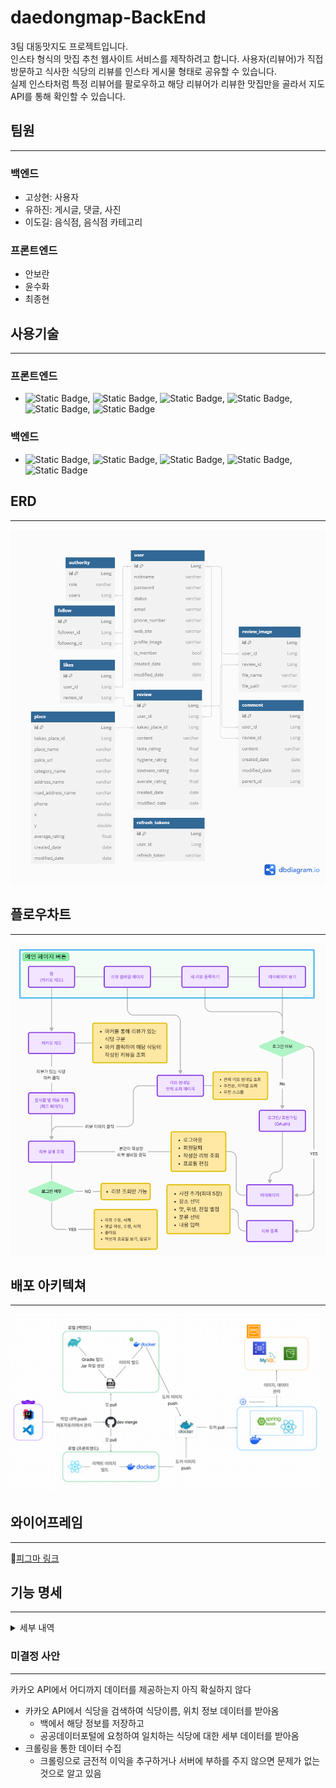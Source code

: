 # daedongmap-BackEnd

3팀 대동맛지도 프로젝트입니다.<br>
인스타 형식의 맛집 추천 웹사이트 서비스를 제작하려고 합니다.
사용자(리뷰어)가 직접 방문하고 식사한 식당의 리뷰를 인스타 게시물 형태로 공유할 수 있습니다. <br>
실제 인스타처럼 특정 리뷰어를 팔로우하고 해당 리뷰어가 리뷰한 맛집만을 골라서 지도 API를 통해 확인할 수 있습니다. <br>

## 팀원
- - -
### 백엔드
- 고상현: 사용자
- 유하진: 게시글, 댓글, 사진
- 이도길: 음식점, 음식점 카테고리

### 프론트엔드
- 안보란
- 윤수화
- 최종현

## 사용기술
- - -
### 프론트엔드
- ![Static Badge](https://img.shields.io/badge/figma-blue?logo=Figma), ![Static Badge](https://img.shields.io/badge/HTML-green?logo=HTML5), ![Static Badge](https://img.shields.io/badge/React-white?logo=React), ![Static Badge](https://img.shields.io/badge/Javascript-orange?logo=Javascript), ![Static Badge](https://img.shields.io/badge/Typescript-grey?logo=Typescript), ![Static Badge](https://img.shields.io/badge/Tailwind_CSS-navy?logo=TailwindCSS)
### 백엔드
- ![Static Badge](https://img.shields.io/badge/Spring_Boot-snow?logo=SpringBoot), ![Static Badge](https://img.shields.io/badge/MySQL-lightblue?logo=MySQL), ![Static Badge](https://img.shields.io/badge/Docker-d?logo=Docker), ![Static Badge](https://img.shields.io/badge/Jenkins-green?logo=Jenkins), ![Static Badge](https://img.shields.io/badge/openjdk-black?logo=openjdk)

## ERD
- - -
![대동맛지도 ERD](./markdown-images/dbdiagram.png)

## 플로우차트
- - -
![대동맛지도 플로우차트](./markdown-images/대동맛지도%20플로우차트.PNG)

## 배포 아키텍쳐
- - -
![대동맛지도 배포](./markdown-images/배포%20아키텍쳐.PNG)

## 와이어프레임
- - -
🔗[피그마 링크](https://www.figma.com/file/biEYWl2SSSEFUrQWyUKAy6/%ED%81%B4%EB%9D%BC%EC%9A%B0%EB%93%9C1%EA%B8%B0-%EC%B5%9C%EC%A2%85%ED%94%84%EB%A1%9C%EC%A0%9D%ED%8A%B8-%EB%A7%9B%EC%A7%91%EC%A7%80%EB%8F%84SNS---%EB%8C%80%EB%8F%99%EB%A7%9B%EC%A7%80%EB%8F%84?type=design&node-id=0-1&mode=design)

## 기능 명세
- - -
<details>
<summary>세부 내역</summary>

- 회원
    - 로그인/ 로그아웃 + OAuth
    - 회원가입, 수정, 탈퇴
        - 이메일, 닉네임 중복 확인
    - jwt + refresh token
- 지도 연동 API
    - 핀 찍기
    - 자기 위치 자동 등록 기능
    - 위치 검색
    - 음식점 검색
    - <span style="color:gray">즐겨찾기 (음식점 바로가기, 팔로우 한 사람 게시글만 보기)</span>
- 게시판 - 맛집 리뷰 등록
    - 쓰기, 수정, 삭제
    - 댓글 쓰기, 수정, 삭제
    - 처음 접속 시 현재 위치 기준으로 표시 (추천순, 리뷰순)
    - OR 빈 지도 보여주고 음식 종류별로 누르면 보여주기
    - <span style="color:gray">추천하기 비추천하기</span>
    - <span style="color:gray">맛집 예약 기능</span>
- 사진 업로드, 조회
    - 용량 문제 - 썸네일로 변환
- 검색 기능, 정렬
    - 사용자별로, 지역별로 자기 위치 중심으로
    - <span style="color:gray">추천순으로, 테마별로, 음식별로 정렬</span>
    - <span style="color:gray">태그 검색</span>
- <span style="color:gray">태그 기능</span>
    - <span style="color:gray">음식별로, 지역별로, 혼밥, 분위기</span>
    - <span style="color:gray">유저 등록 태그</span>
    - <span style="color:gray">선호 태그 보여주기</span>
- <span style="color:gray">음식 골라주는 기능</span>
    - <span style="color:gray">선택지로 좁혀가는 기능 - 중식, 일식, 한식 월드컵</span>
    - <span style="color:gray">음식 취향 분석 - 왓챠피디아 영화 분석 (달달한거, 짠거 등등으로 좁혀가는)</span>
</details>  

### 미결정 사안
- - -
카카오 API에서 어디까지 데이터를 제공하는지 아직 확실하지 않다

- 카카오 API에서 식당을 검색하여 식당이름, 위치 정보 데이터를 받아옴
    - 백에서 해당 정보를 저장하고
    - 공공데이터포털에 요청하여 일치하는 식당에 대한 세부 데이터를 받아옴
- 크롤링을 통한 데이터 수집
    - 크롤링으로 금전적 이익을 추구하거나 서버에 부하를 주지 않으면  문제가 없는 것으로 알고 있음